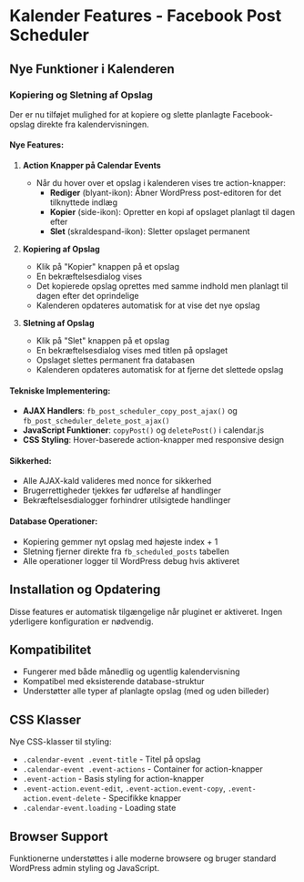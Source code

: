 # Kalender Features - Facebook Post Scheduler

## Nye Funktioner i Kalenderen

### Kopiering og Sletning af Opslag

Der er nu tilføjet mulighed for at kopiere og slette planlagte Facebook-opslag direkte fra kalendervisningen.

#### Nye Features:

1. **Action Knapper på Calendar Events**
   - Når du hover over et opslag i kalenderen vises tre action-knapper:
     - **Rediger** (blyant-ikon): Åbner WordPress post-editoren for det tilknyttede indlæg
     - **Kopier** (side-ikon): Opretter en kopi af opslaget planlagt til dagen efter
     - **Slet** (skraldespand-ikon): Sletter opslaget permanent

2. **Kopiering af Opslag**
   - Klik på "Kopier" knappen på et opslag
   - En bekræftelsesdialog vises
   - Det kopierede opslag oprettes med samme indhold men planlagt til dagen efter det oprindelige
   - Kalenderen opdateres automatisk for at vise det nye opslag

3. **Sletning af Opslag**
   - Klik på "Slet" knappen på et opslag
   - En bekræftelsesdialog vises med titlen på opslaget
   - Opslaget slettes permanent fra databasen
   - Kalenderen opdateres automatisk for at fjerne det slettede opslag

#### Tekniske Implementering:

- **AJAX Handlers**: `fb_post_scheduler_copy_post_ajax()` og `fb_post_scheduler_delete_post_ajax()`
- **JavaScript Funktioner**: `copyPost()` og `deletePost()` i calendar.js
- **CSS Styling**: Hover-baserede action-knapper med responsive design

#### Sikkerhed:

- Alle AJAX-kald valideres med nonce for sikkerhed
- Brugerrettigheder tjekkes før udførelse af handlinger
- Bekræftelsesdialogger forhindrer utilsigtede handlinger

#### Database Operationer:

- Kopiering gemmer nyt opslag med højeste index + 1
- Sletning fjerner direkte fra `fb_scheduled_posts` tabellen
- Alle operationer logger til WordPress debug hvis aktiveret

## Installation og Opdatering

Disse features er automatisk tilgængelige når pluginet er aktiveret. Ingen yderligere konfiguration er nødvendig.

## Kompatibilitet

- Fungerer med både månedlig og ugentlig kalendervisning
- Kompatibel med eksisterende database-struktur
- Understøtter alle typer af planlagte opslag (med og uden billeder)

## CSS Klasser

Nye CSS-klasser til styling:
- `.calendar-event .event-title` - Titel på opslag
- `.calendar-event .event-actions` - Container for action-knapper
- `.event-action` - Basis styling for action-knapper
- `.event-action.event-edit`, `.event-action.event-copy`, `.event-action.event-delete` - Specifikke knapper
- `.calendar-event.loading` - Loading state

## Browser Support

Funktionerne understøttes i alle moderne browsere og bruger standard WordPress admin styling og JavaScript.
